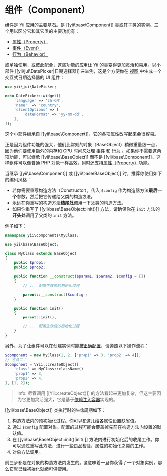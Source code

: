 组件（Component）
==========

组件是 Yii 应用的主要基石。是 [[yii\base\Component]] 类或其子类的实例。三个用以区分它和其它类的主要功能有：

* [属性（Property）](concept-properties.md)
* [事件（Event）](concept-events.md)
* [行为（Behavior）](concept-behaviors.md)
 
或单独使用，或彼此配合，这些功能的应用让 Yii 的类变得更加灵活和易用。以小部件 [[yii\jui\DatePicker|日期选择器]] 来举例，这是个方便你在 [视图](structure-view.md) 中生成一个交互式日期选择器的 UI 组件：

```php
use yii\jui\DatePicker;

echo DatePicker::widget([
    'language' => 'zh-CN',
    'name'  => 'country',
    'clientOptions' => [
        'dateFormat' => 'yy-mm-dd',
    ],
]);
```

这个小部件继承自 [[yii\base\Component]]，它的各项属性改写起来会很容易。

正是因为组件功能的强大，他们比常规的对象（BaseObject）稍微重量级一点，因为他们要使用额外的内存和 CPU 时间来处理 [事件](concept-events.md) 和 [行为](concept-behaviors.md) 。如果你不需要这两项功能，可以继承 [[yii\base\BaseObject]] 而不是 [[yii\base\Component]]。这样组件可以像普通 PHP 对象一样高效，同时还支持[属性（Property）](concept-properties.md)功能。

当继承 [[yii\base\Component]] 或 [[yii\base\BaseObject]] 时，推荐你使用如下的编码风格：

- 若你需要重写构造方法（Constructor），传入 `$config` 作为构造器方法**最后一个**参数，然后把它传递给父类的构造方法。
- 永远在你重写的构造方法**结尾处**调用一下父类的构造方法。
- 如果你重写了 [[yii\base\BaseObject::init()]] 方法，请确保你在 `init` 方法的**开头处**调用了父类的 `init` 方法。

例子如下：

```php
namespace yii\components\MyClass;

use yii\base\BaseObject;

class MyClass extends BaseObject
{
    public $prop1;
    public $prop2;

    public function __construct($param1, $param2, $config = [])
    {
        // ... 配置生效前的初始化过程

        parent::__construct($config);
    }

    public function init()
    {
        parent::init();

        // ... 配置生效后的初始化过程
    }
}
```

另外，为了让组件可以在创建实例时[能被正确配置](concept-configurations.md)，请遵照以下操作流程：

```php
$component = new MyClass(1, 2, ['prop1' => 3, 'prop2' => 4]);
// 方法二：
$component = \Yii::createObject([
    'class' => MyClass::className(),
    'prop1' => 3,
    'prop2' => 4,
], [1, 2]);
```

> Info: 尽管调用 [[Yii::createObject()]] 的方法看起来更加复杂，但这主要因为它更加灵活强大，它是基于[依赖注入容器](concept-di-container.md)实现的。
  

[[yii\base\BaseObject]] 类执行时的生命周期如下：

1. 构造方法内的预初始化过程。你可以在这儿给各属性设置缺省值。
2. 通过 `$config` 配置对象。配置的过程可能会覆盖掉先前在构造方法内设置的默认值。
3. 在 [[yii\base\BaseObject::init()|init()]] 方法内进行初始化后的收尾工作。你可以通过重写此方法，进行一些良品检验，属性的初始化之类的工作。
4. 对象方法调用。

前三步都是在对象的构造方法内发生的。这意味着一旦你获得了一个对象实例，那么它就已经初始化就绪可供使用。

